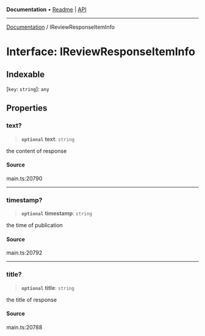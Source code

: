 **Documentation** • [Readme](../README.md) \| [API](../globals.md)

***

[Documentation](../README.md) / IReviewResponseItemInfo

# Interface: IReviewResponseItemInfo

## Indexable

 \[`key`: `string`\]: `any`

## Properties

### text?

> **`optional`** **text**: `string`

the content of response

#### Source

main.ts:20790

***

### timestamp?

> **`optional`** **timestamp**: `string`

the time of publication

#### Source

main.ts:20792

***

### title?

> **`optional`** **title**: `string`

the title of response

#### Source

main.ts:20788
